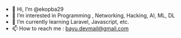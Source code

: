 - 👋 Hi, I’m @ekopba29
- 👀 I’m interested in Programming , Networking, Hacking, AI, ML, DL
- 🌱 I’m currently learning Laravel, Javascript, etc.
- 📫 How to reach me : bayu.devmail@gmail.com
